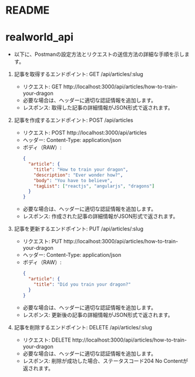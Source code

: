 # README
# realworld_api
- 以下に、Postmanの設定方法とリクエストの送信方法の詳細な手順を示します。

1. 記事を取得するエンドポイント: GET /api/articles/:slug

   - リクエスト: GET http://localhost:3000/api/articles/how-to-train-your-dragon
   - 必要な場合は、ヘッダーに適切な認証情報を追加します。
   - レスポンス: 取得した記事の詳細情報がJSON形式で返されます。

2. 記事を作成するエンドポイント: POST /api/articles

   - リクエスト: POST http://localhost:3000/api/articles
   - ヘッダー: Content-Type: application/json
   - ボディ（RAW）:
     ```json
     {
       "article": {
         "title": "How to train your dragon",
         "description": "Ever wonder how?",
         "body": "You have to believe",
         "tagList": ["reactjs", "angularjs", "dragons"]
       }
     }
     ```
   - 必要な場合は、ヘッダーに適切な認証情報を追加します。
   - レスポンス: 作成された記事の詳細情報がJSON形式で返されます。

3. 記事を更新するエンドポイント: PUT /api/articles/:slug

   - リクエスト: PUT http://localhost:3000/api/articles/how-to-train-your-dragon
   - ヘッダー: Content-Type: application/json
   - ボディ（RAW）:
     ```json
     {
       "article": {
         "title": "Did you train your dragon?"
       }
     }
     ```
   - 必要な場合は、ヘッダーに適切な認証情報を追加します。
   - レスポンス: 更新後の記事の詳細情報がJSON形式で返されます。

4. 記事を削除するエンドポイント: DELETE /api/articles/:slug

   - リクエスト: DELETE http://localhost:3000/api/articles/how-to-train-your-dragon
   - 必要な場合は、ヘッダーに適切な認証情報を追加します。
   - レスポンス: 削除が成功した場合、ステータスコード204 No Contentが返されます。

